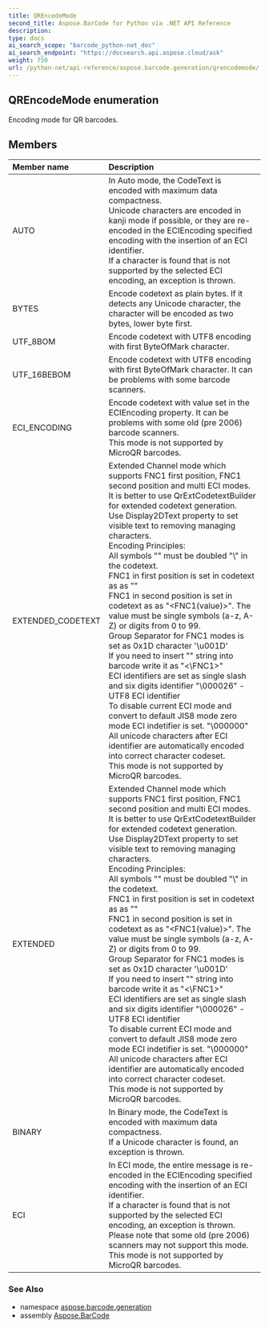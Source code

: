 ```yaml
---
title: QREncodeMode
second_title: Aspose.BarCode for Python via .NET API Reference
description: 
type: docs
ai_search_scope: "barcode_python-net_doc"
ai_search_endpoint: "https://docsearch.api.aspose.cloud/ask"
weight: 750
url: /python-net/api-reference/aspose.barcode.generation/qrencodemode/
---
```


## QREncodeMode enumeration

Encoding mode for QR barcodes.

## Members
| Member name | Description |
| :- | :- |
|AUTO|In Auto mode, the CodeText is encoded with maximum data compactness. <br/>            Unicode characters are encoded in kanji mode if possible, or they are re-encoded in the ECIEncoding specified encoding with the insertion of an ECI identifier.<br/>            If a character is found that is not supported by the selected ECI encoding, an exception is thrown.|
|BYTES|Encode codetext as plain bytes. If it detects any Unicode character, the character will be encoded as two bytes, lower byte first.|
|UTF_8BOM|Encode codetext with UTF8 encoding with first ByteOfMark character.|
|UTF_16BEBOM|Encode codetext with UTF8 encoding with first ByteOfMark character. It can be problems with some barcode scanners.|
|ECI_ENCODING|Encode codetext with value set in the ECIEncoding property. It can be problems with some old (pre 2006) barcode scanners.<br/>            This mode is not supported by MicroQR barcodes.|
|EXTENDED_CODETEXT|Extended Channel mode which supports FNC1 first position, FNC1 second position and multi ECI modes.<br/>        It is better to use QrExtCodetextBuilder for extended codetext generation.<br/>        Use Display2DText property to set visible text to removing managing characters.<br/>        Encoding Principles:<br/>        All symbols "\" must be doubled "\\" in the codetext.<br/>        FNC1 in first position is set in codetext as as "<FNC1>"<br/>        FNC1 in second position is set in codetext as as "<FNC1(value)>". The value must be single symbols (a-z, A-Z) or digits from 0 to 99.<br/>        Group Separator for FNC1 modes is set as 0x1D character '\\u001D' <br/>        If you need to insert "<FNC1>" string into barcode write it as "<\FNC1>" <br/>        ECI identifiers are set as single slash and six digits identifier "\000026" - UTF8 ECI identifier<br/>        To disable current ECI mode and convert to default JIS8 mode zero mode ECI indetifier is set. "\000000"<br/>        All unicode characters after ECI identifier are automatically encoded into correct character codeset.<br/>        This mode is not supported by MicroQR barcodes.|
|EXTENDED|Extended Channel mode which supports FNC1 first position, FNC1 second position and multi ECI modes.<br/>        It is better to use QrExtCodetextBuilder for extended codetext generation.<br/>        Use Display2DText property to set visible text to removing managing characters.<br/>        Encoding Principles:<br/>        All symbols "\" must be doubled "\\" in the codetext.<br/>        FNC1 in first position is set in codetext as as "<FNC1>"<br/>        FNC1 in second position is set in codetext as as "<FNC1(value)>". The value must be single symbols (a-z, A-Z) or digits from 0 to 99.<br/>        Group Separator for FNC1 modes is set as 0x1D character '\\u001D' <br/>        If you need to insert "<FNC1>" string into barcode write it as "<\FNC1>" <br/>        ECI identifiers are set as single slash and six digits identifier "\000026" - UTF8 ECI identifier<br/>        To disable current ECI mode and convert to default JIS8 mode zero mode ECI indetifier is set. "\000000"<br/>        All unicode characters after ECI identifier are automatically encoded into correct character codeset.<br/>        This mode is not supported by MicroQR barcodes.|
|BINARY|In Binary mode, the CodeText is encoded with maximum data compactness. <br/>            If a Unicode character is found, an exception is thrown.|
|ECI|In ECI mode, the entire message is re-encoded in the ECIEncoding specified encoding with the insertion of an ECI identifier.<br/>            If a character is found that is not supported by the selected ECI encoding, an exception is thrown.<br/>            Please note that some old (pre 2006) scanners may not support this mode.<br/>            This mode is not supported by MicroQR barcodes.|

### See Also

* namespace [aspose.barcode.generation](/barcode/python-net/api-reference/aspose.barcode.generation/)
* assembly [Aspose.BarCode](/barcode/python-net/api-reference/)

